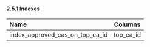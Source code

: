 #### 2.5.1 Indexes

| Name        | Columns           |
|:----------- |:-----------------:|
| index_approved_cas_on_top_ca_id | top_ca_id |